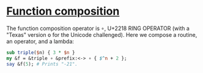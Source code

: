 [1]: http://rosettacode.org/wiki/Function_composition

# [Function composition][1]

The function composition operator is <tt>∘</tt>, U+2218 RING OPERATOR (with a "Texas" version <tt>o</tt> for the Unicode challenged). Here we compose a routine, an operator, and a lambda:

```perl
sub triple($n) { 3 * $n }
my &f = &triple ∘ &prefix:<-> ∘ { $^n + 2 };
say &f(5); # Prints "-21".
```